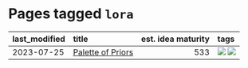 # Pages tagged `lora`

|last_modified|title|est. idea maturity|tags
|:---|:---|---:|:---|
|2023-07-25|[Palette of Priors](../palette_of_priors.md)|533|[![](https://img.shields.io/badge/tag-experimental-82d6e)](../tags/experimental.md) [![](https://img.shields.io/badge/tag-lora-d3fceb)](../tags/lora.md)|